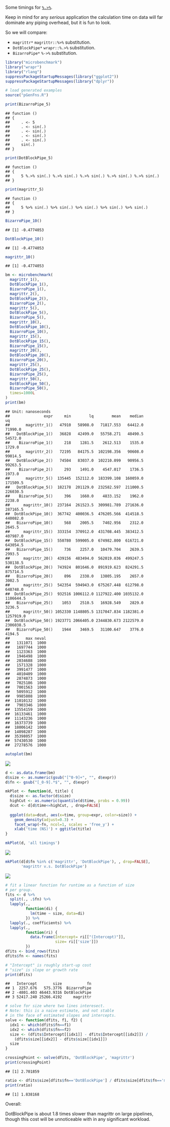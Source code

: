 Some timings for [`%.>%`](http://www.win-vector.com/blog/2017/07/in-praise-of-syntactic-sugar/).

Keep in mind for any *serious* application the calculation time on data will far dominate any piping overhead, but it is fun to look.

So we will compare:

-   `magrittr*` `magrittr::%>%` substitution.
-   `DotBlockPipe*` `wrapr::%.>%` substitution.
-   `BizarroPipe*` `%->%` substitution.

``` r
library("microbenchmark")
library("wrapr")
library("rlang")
suppressPackageStartupMessages(library("ggplot2"))
suppressPackageStartupMessages(library("dplyr"))

# load generated examples
source("pGenFns.R")

print(BizarroPipe_5)
```

    ## function () 
    ## {
    ##     . <- 5
    ##     . <- sin(.)
    ##     . <- sin(.)
    ##     . <- sin(.)
    ##     . <- sin(.)
    ##     sin(.)
    ## }

``` r
print(DotBlockPipe_5)
```

    ## function () 
    ## {
    ##     5 %.>% sin(.) %.>% sin(.) %.>% sin(.) %.>% sin(.) %.>% sin(.)
    ## }

``` r
print(magrittr_5)
```

    ## function () 
    ## {
    ##     5 %>% sin(.) %>% sin(.) %>% sin(.) %>% sin(.) %>% sin(.)
    ## }

``` r
BizarroPipe_10()
```

    ## [1] -0.4774053

``` r
DotBlockPipe_10()
```

    ## [1] -0.4774053

``` r
magrittr_10()
```

    ## [1] -0.4774053

``` r
bm <- microbenchmark(
  magrittr_1(),
  DotBlockPipe_1(),
  BizarroPipe_1(),
  magrittr_2(),
  DotBlockPipe_2(),
  BizarroPipe_2(),
  magrittr_5(),
  DotBlockPipe_5(),
  BizarroPipe_5(),
  magrittr_10(),
  DotBlockPipe_10(),
  BizarroPipe_10(),
  magrittr_15(),
  DotBlockPipe_15(),
  BizarroPipe_15(),
  magrittr_20(),
  DotBlockPipe_20(),
  BizarroPipe_20(),
  magrittr_25(),
  DotBlockPipe_25(),
  BizarroPipe_25(), 
  magrittr_50(),
  DotBlockPipe_50(),
  BizarroPipe_50(), 
  times=1000L
)
print(bm)
```

    ## Unit: nanoseconds
    ##               expr     min        lq        mean    median        uq
    ##       magrittr_1()   47910   58908.0   71817.553   64412.0   71990.0
    ##   DotBlockPipe_1()   36828   42499.0   55758.271   48490.5   54572.0
    ##    BizarroPipe_1()     218    1281.5    2612.513    1535.0    1729.0
    ##       magrittr_2()   72195   84175.5  102198.356   90608.0   99014.5
    ##   DotBlockPipe_2()   74504   83037.0  102210.099   90956.5   99263.5
    ##    BizarroPipe_2()     293    1491.0    4547.017    1736.5    1973.0
    ##       magrittr_5()  135445  152112.0  183399.108  160059.0  171509.5
    ##   DotBlockPipe_5()  182178  201129.0  232582.597  211000.5  226030.5
    ##    BizarroPipe_5()     396    1660.0    4833.152    1962.0    2238.0
    ##      magrittr_10()  237164  261523.5  309981.789  271636.0  287165.5
    ##  DotBlockPipe_10()  367742  400036.5  476205.566  414518.5  440082.0
    ##   BizarroPipe_10()     568    2005.5    7402.956    2312.0    2645.5
    ##      magrittr_15()  333154  370912.0  431708.445  383412.5  407987.0
    ##  DotBlockPipe_15()  550780  599005.0  674982.800  616721.0  643054.5
    ##   BizarroPipe_15()     736    2257.0   10479.704    2639.5    2993.5
    ##      magrittr_20()  439156  483494.0  562019.036  499247.5  530138.5
    ##  DotBlockPipe_20()  743924  801646.0  891919.623  824291.5  875714.5
    ##   BizarroPipe_20()     896    2338.0   13805.195    2657.0    3002.5
    ##      magrittr_25()  542354  594943.0  675267.448  612798.0  648748.0
    ##  DotBlockPipe_25()  932516 1006112.0 1127922.400 1035132.0 1106644.5
    ##   BizarroPipe_25()    1053    2510.5   16928.549    2829.0    3236.5
    ##      magrittr_50() 1052330 1148805.5 1317047.834 1182381.0 1257919.0
    ##  DotBlockPipe_50() 1923771 2066405.0 2344830.673 2122579.0 2306038.5
    ##   BizarroPipe_50()    1944    3469.5   31100.647    3776.0    4194.5
    ##       max neval
    ##   1311071  1000
    ##   1697744  1000
    ##   1123363  1000
    ##   1946498  1000
    ##   2034688  1000
    ##   1571328  1000
    ##   3991477  1000
    ##   4010409  1000
    ##   2874873  1000
    ##   7025186  1000
    ##   7001563  1000
    ##   5095912  1000
    ##   9985808  1000
    ##  11010132  1000
    ##   7903346  1000
    ##  13554159  1000
    ##  16133461  1000
    ##  11143236  1000
    ##  16373739  1000
    ##  18006142  1000
    ##  14098287  1000
    ##  35398057  1000
    ##  57430530  1000
    ##  27278576  1000

``` r
autoplot(bm)
```

![](PipePerformance_files/figure-markdown_github/timings-1.png)

``` r
d <- as.data.frame(bm)
d$size <- as.numeric(gsub("[^0-9]+", "", d$expr))
d$fn <- gsub("[_0-9].*$", "", d$expr)

mkPlot <- function(d, title) {
  d$size <- as.factor(d$size)
  highCut <- as.numeric(quantile(d$time, probs = 0.99))
  dcut <- d[d$time<=highCut, , drop=FALSE]
  
  ggplot(data=dcut, aes(x=time, group=expr, color=size)) +
    geom_density(adjust=0.3) +
    facet_wrap(~fn, ncol=1, scales = 'free_y') +
    xlab('time (NS)') + ggtitle(title)
}

mkPlot(d, 'all timings')
```

![](PipePerformance_files/figure-markdown_github/replot-1.png)

``` r
mkPlot(d[d$fn %in% c('magrittr', 'DotBlockPipe'), , drop=FALSE], 
       'magrittr v.s. DotBlockPipe')
```

![](PipePerformance_files/figure-markdown_github/replot-2.png)

``` r
# fit a linear function for runtime as a function of size
# per group.
fits <- d %>%
  split(., .$fn) %>%
  lapply(., 
         function(di) { 
           lm(time ~ size, data=di) 
         }) %>%
  lapply(., coefficients) %>%
  lapply(., 
         function(ri) {
           data.frame(Intercept= ri[["(Intercept)"]],
                      size= ri[['size']])
         }) 
dfits <- bind_rows(fits)
dfits$fn <- names(fits)

# "Intercept" is roughly start-up cost 
# "size" is slope or growth rate
print(dfits)
```

    ##   Intercept       size           fn
    ## 1  2257.676   575.3776  BizarroPipe
    ## 2 -4801.403 46443.9316 DotBlockPipe
    ## 3 52417.240 25266.4192     magrittr

``` r
# solve for size where two lines interesect.
# Note: this is a naive estimate, and not stable
# in the face of estimated slopes and intercepts.
solve <- function(dfits, f1, f2) {
  idx1 <- which(dfits$fn==f1)
  idx2 <- which(dfits$fn==f2)
  size <- (dfits$Intercept[[idx1]] - dfits$Intercept[[idx2]]) /
    (dfits$size[[idx2]] - dfits$size[[idx1]])
  size
}

crossingPoint <- solve(dfits, 'DotBlockPipe', 'magrittr')
print(crossingPoint)
```

    ## [1] 2.701859

``` r
ratio <- dfits$size[dfits$fn=='DotBlockPipe'] / dfits$size[dfits$fn=='magrittr']
print(ratio)
```

    ## [1] 1.838168

Overall:

DotBlockPipe is about 1.8 times slower than magrittr on large pipelines, though this cost will be unnoticeable with in any significant workload.
